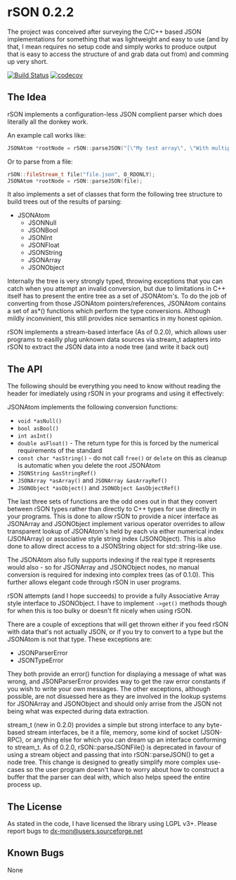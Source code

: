# rSON 0.2.2

The project was conceived after surveying the C/C++ based JSON implementations for something that was lightweight and easy to use (and by that, I mean requires no setup code and simply works to produce output that is easy to access the structure of and grab data out from) and comming up very short.

[![Build Status](https://travis-ci.org/DX-MON/rSON.svg?branch=master)](https://travis-ci.org/DX-MON/rSON)
[![codecov](https://codecov.io/gh/DX-MON/rSON/branch/master/graph/badge.svg)](https://codecov.io/gh/DX-MON/rSON)

## The Idea

rSON implements a configuration-less JSON complient parser which does literally all the donkey work.

An example call works like:
```C++
JSONAtom *rootNode = rSON::parseJSON("[\"My test array\", \"With multiple elements\", True]");
```
Or to parse from a file:
```C++
rSON::fileStream_t file("file.json", O_RDONLY);
JSONAtom *rootNode = rSON::parseJSON(file);
```

It also implements a set of classes that form the following tree structure to build trees out of the results of parsing:

 *	JSONAtom
	*	JSONNull
	*	JSONBool
	*	JSONInt
	*	JSONFloat
	*	JSONString
	*	JSONArray
	*	JSONObject

Internally the tree is very strongly typed, throwing exceptions that you can catch when you attempt an invalid conversion, but due to limitations in C++ itself has to present the entire tree as a set of JSONAtom's.
To do the job of converting from those JSONAtom pointers/references, JSONAtom contains a set of as*() functions which perform the type conversions. Although mildly inconvinient, this still provides nice semantics in my honest opinion.

rSON implements a stream-based interface (As of 0.2.0), which allows user programs to easilly plug unknown data sources via stream_t adapters into rSON to extract the JSON data into a node tree (and write it back out)

## The API

The following should be everything you need to know without reading the header for imediately using rSON in your programs and using it effectively:

JSONAtom implements the following conversion functions:

 *	`void *asNull()`
 *	`bool asBool()`
 *	`int asInt()`
 *	`double asFloat()` - The return type for this is forced by the numerical requirements of the standard
 *	`const char *asString()` - do not call `free()` or `delete` on this as cleanup is automatic when you delete the root JSONAtom
 *	`JSONString &asStringRef()`
 *	`JSONArray *asArray()` and `JSONArray &asArrayRef()`
 *	`JSONObject *asObject()` and `JSONObject &asObjectRef()`

The last three sets of functions are the odd ones out in that they convert between rSON types rather than directly to C++ types for use directly in your programs.
This is done to allow rSON to provide a nicer interface as JSONArray and JSONObject implement various operator overrides to allow transparent lookup of JSONAtom's held by each via either numerical index (JSONArray) or associative style string index (JSONObject).
This is also done to allow direct access to a JSONString object for std::string-like use.

The JSONAtom also fully supports indexing if the real type it represents would also - so for JSONArray and JSONObject nodes, no manual conversion is required for indexing into complex trees (as of 0.1.0).
This further allows elegant code through rSON in user programs.

rSON attempts (and I hope succeeds) to provide a fully Associative Array style interface to JSONObject. I have to implement `->get()` methods though for when this is too bulky or doesn't fit nicely when using rSON.

There are a couple of exceptions that will get thrown either if you feed rSON with data that's not actually JSON, or if you try to convert to a type but the JSONAtom is not that type.
These exceptions are:

 *	JSONParserError
 *	JSONTypeError

They both provide an error() function for displaying a message of what was wrong, and JSONParserError provides way to get the raw error constants if you wish to write your own messages.
The other exceptions, although possible, are not disuessed here as they are involved in the lookup systems for JSONArray and JSONObject and should only arrise from the JSON not being what was expected during data extraction.

stream\_t (new in 0.2.0) provides a simple but strong interface to any byte-based stream interfaces, be it a file, memory, some kind of socket (JSON-RPC), or anything else for which you can dream up an interface conforming to stream_t.
As of 0.2.0, rSON::parseJSONFile() is deprecated in favour of using a stream object and passing that into rSON::parseJSON() to get a node tree.
This change is designed to greatly simplify more complex use-cases so the user program doesn't have to worry about how to construct a buffer that the parser can deal with, which also helps speed the entire process up.

## The License

As stated in the code, I have licensed the library using LGPL v3+.
Please report bugs to dx-mon@users.sourceforge.net

## Known Bugs

None
